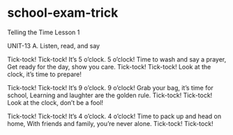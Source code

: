 # school-exam-trick
Telling the Time Lesson 1

UNIT-13
A. Listen, read, and say

Tick-tock! Tick-tock!
It’s 5 o’clock. 5 o’clock!
Time to wash and say a prayer,
Get ready for the day, show you care.
Tick-tock! Tick-tock!
Look at the clock, it’s time to prepare!

Tick-tock! Tick-tock!
It’s 9 o’clock. 9 o’clock!
Grab your bag, it’s time for school,
Learning and laughter are the golden rule.
Tick-tock! Tick-tock!
Look at the clock, don’t be a fool!

Tick-tock! Tick-tock!
It’s 4 o’clock. 4 o’clock!
Time to pack up and head on home,
With friends and family, you’re never alone.
Tick-tock! Tick-tock!
